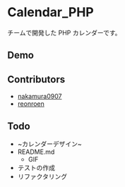 # Calendar_PHP

チームで開発した PHP カレンダーです。

## Demo

## Contributors

- [nakamura0907](https://github.com/nakamura0907)
- [reonroen](https://github.com/reonroen)

## Todo

- ~カレンダーデザイン~
- README.md
  - GIF
- テストの作成
- リファクタリング
